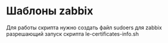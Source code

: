 # Шаблоны zabbix
Для работы скрипта нужно создать файл sudoers для zabbix разрешающий запуск скрипта le-certificates-info.sh
